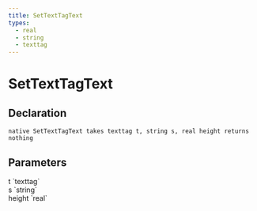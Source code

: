 ```yaml
---
title: SetTextTagText
types:
  - real
  - string
  - texttag
---
```


# SetTextTagText

## Declaration

```
native SetTextTagText takes texttag t, string s, real height returns nothing
```

## Parameters
<dl>
  <dt>t `texttag`</dt>
  <dd></dd>

  <dt>s `string`</dt>
  <dd></dd>

  <dt>height `real`</dt>
  <dd></dd>
</dl>